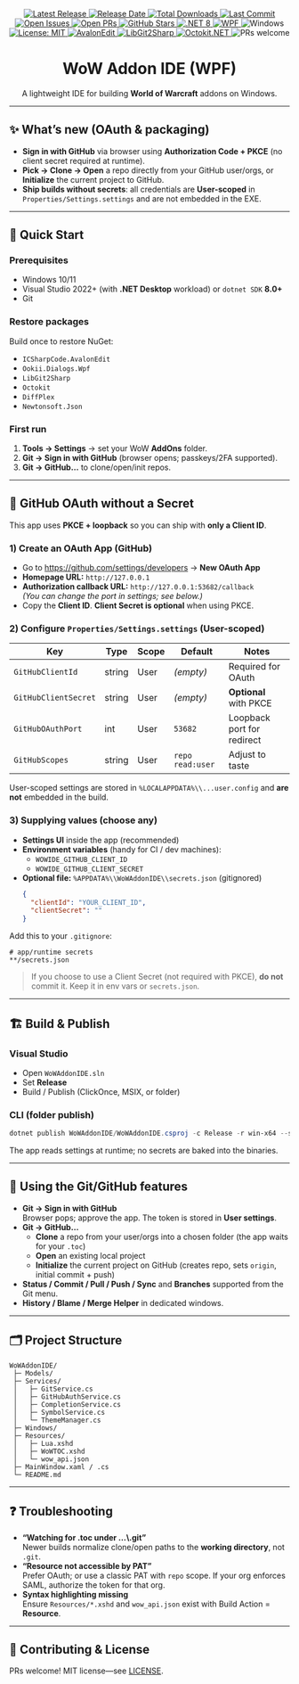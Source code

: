 <p align="center">
  <a href="https://github.com/chrisdfennell/WoWAddonIDE/releases/latest">
    <img src="https://img.shields.io/github/v/release/chrisdfennell/WoWAddonIDE?display_name=tag&sort=semver" alt="Latest Release" />
  </a>
  <a href="https://github.com/chrisdfennell/WoWAddonIDE/releases/latest">
    <img src="https://img.shields.io/github/release-date/chrisdfennell/WoWAddonIDE" alt="Release Date" />
  </a>
  <a href="https://github.com/chrisdfennell/WoWAddonIDE/releases">
    <img src="https://img.shields.io/github/downloads/chrisdfennell/WoWAddonIDE/total" alt="Total Downloads" />
  </a>
  <a href="https://github.com/chrisdfennell/WoWAddonIDE/commits/main">
    <img src="https://img.shields.io/github/last-commit/chrisdfennell/WoWAddonIDE" alt="Last Commit" />
  </a>
  <a href="https://github.com/chrisdfennell/WoWAddonIDE/issues">
    <img src="https://img.shields.io/github/issues/chrisdfennell/WoWAddonIDE" alt="Open Issues" />
  </a>
  <a href="https://github.com/chrisdfennell/WoWAddonIDE/pulls">
    <img src="https://img.shields.io/github/issues-pr/chrisdfennell/WoWAddonIDE" alt="Open PRs" />
  </a>
  <a href="https://github.com/chrisdfennell/WoWAddonIDE/stargazers">
    <img src="https://img.shields.io/github/stars/chrisdfennell/WoWAddonIDE" alt="GitHub Stars" />
  </a>
  <a href="https://dotnet.microsoft.com/">
    <img src="https://img.shields.io/badge/.NET-8.0-512BD4?logo=dotnet&logoColor=white" alt=".NET 8" />
  </a>
  <a href="https://learn.microsoft.com/dotnet/desktop/wpf/">
    <img src="https://img.shields.io/badge/WPF-Desktop-0078D6?logo=windows&logoColor=white" alt="WPF" />
  </a>
  <img src="https://img.shields.io/badge/Platform-Windows-0078D6?logo=windows&logoColor=white" alt="Windows" />
  <a href="LICENSE">
    <img src="https://img.shields.io/badge/License-MIT-green" alt="License: MIT" />
  </a>
  <a href="https://github.com/icsharpcode/AvalonEdit">
    <img src="https://img.shields.io/badge/Editor-AvalonEdit-4B32C3" alt="AvalonEdit" />
  </a>
  <a href="https://github.com/libgit2/libgit2sharp">
    <img src="https://img.shields.io/badge/Git-LibGit2Sharp-1F6FEB?logo=git&logoColor=white" alt="LibGit2Sharp" />
  </a>
  <a href="https://github.com/octokit/octokit.net">
    <img src="https://img.shields.io/badge/GitHub-Octokit-181717?logo=github&logoColor=white" alt="Octokit.NET" />
  </a>
  <img src="https://img.shields.io/badge/PRs-welcome-brightgreen" alt="PRs welcome" />
</p>

<h1 align="center">WoW Addon IDE (WPF)</h1>
<p align="center">A lightweight IDE for building <b>World of Warcraft</b> addons on Windows.</p>

---

## ✨ What’s new (OAuth & packaging)

- **Sign in with GitHub** via browser using **Authorization Code + PKCE** (no client secret required at runtime).
- **Pick → Clone → Open** a repo directly from your GitHub user/orgs, or **Initialize** the current project to GitHub.
- **Ship builds without secrets**: all credentials are **User-scoped** in `Properties/Settings.settings` and are not embedded in the EXE.

---

## 🚀 Quick Start

### Prerequisites
- Windows 10/11
- Visual Studio 2022+ (with **.NET Desktop** workload) or `dotnet SDK` **8.0+**
- Git

### Restore packages
Build once to restore NuGet:
- `ICSharpCode.AvalonEdit`
- `Ookii.Dialogs.Wpf`
- `LibGit2Sharp`
- `Octokit`
- `DiffPlex`
- `Newtonsoft.Json`

### First run
1. **Tools → Settings** → set your WoW **AddOns** folder.
2. **Git → Sign in with GitHub** (browser opens; passkeys/2FA supported).
3. **Git → GitHub…** to clone/open/init repos.

---

## 🔐 GitHub OAuth without a Secret

This app uses **PKCE + loopback** so you can ship with **only a Client ID**.

### 1) Create an OAuth App (GitHub)
- Go to <https://github.com/settings/developers> → **New OAuth App**
- **Homepage URL:** `http://127.0.0.1`
- **Authorization callback URL:** `http://127.0.0.1:53682/callback`  
  *(You can change the port in settings; see below.)*
- Copy the **Client ID**. **Client Secret is optional** when using PKCE.

### 2) Configure `Properties/Settings.settings` (User-scoped)
| Key                   | Type   | Scope | Default               | Notes                                   |
|-----------------------|--------|-------|-----------------------|-----------------------------------------|
| `GitHubClientId`      | string | User  | _(empty)_             | Required for OAuth                      |
| `GitHubClientSecret`  | string | User  | _(empty)_             | **Optional** with PKCE                  |
| `GitHubOAuthPort`     | int    | User  | `53682`               | Loopback port for redirect              |
| `GitHubScopes`        | string | User  | `repo read:user`      | Adjust to taste                         |

User-scoped settings are stored in `%LOCALAPPDATA%\\...user.config` and **are not** embedded in the build.

### 3) Supplying values (choose any)
- **Settings UI** inside the app (recommended)
- **Environment variables** (handy for CI / dev machines):
  - `WOWIDE_GITHUB_CLIENT_ID`
  - `WOWIDE_GITHUB_CLIENT_SECRET`
- **Optional file:** `%APPDATA%\\WoWAddonIDE\\secrets.json` (gitignored)
  ```json
  {
    "clientId": "YOUR_CLIENT_ID",
    "clientSecret": ""
  }
  ```

Add this to your `.gitignore`:
```
# app/runtime secrets
**/secrets.json
```

> If you choose to use a Client Secret (not required with PKCE), **do not** commit it. Keep it in env vars or `secrets.json`.

---

## 🏗️ Build & Publish

### Visual Studio
- Open `WoWAddonIDE.sln`
- Set **Release**
- Build / Publish (ClickOnce, MSIX, or folder)

### CLI (folder publish)
```powershell
dotnet publish WoWAddonIDE/WoWAddonIDE.csproj -c Release -r win-x64 --self-contained false
```

The app reads settings at runtime; no secrets are baked into the binaries.

---

## 🧭 Using the Git/GitHub features

- **Git → Sign in with GitHub**  
  Browser pops; approve the app. The token is stored in **User settings**.
- **Git → GitHub…**  
  - **Clone** a repo from your user/orgs into a chosen folder (the app waits for your `.toc`)
  - **Open** an existing local project
  - **Initialize** the current project on GitHub (creates repo, sets `origin`, initial commit + push)
- **Status / Commit / Pull / Push / Sync** and **Branches** supported from the Git menu.
- **History / Blame / Merge Helper** in dedicated windows.

---

## 🗂️ Project Structure

```
WoWAddonIDE/
 ├─ Models/
 ├─ Services/
 │   ├─ GitService.cs
 │   ├─ GitHubAuthService.cs
 │   ├─ CompletionService.cs
 │   ├─ SymbolService.cs
 │   └─ ThemeManager.cs
 ├─ Windows/
 ├─ Resources/
 │   ├─ Lua.xshd
 │   ├─ WoWTOC.xshd
 │   └─ wow_api.json
 ├─ MainWindow.xaml / .cs
 └─ README.md
```

---

## ❓ Troubleshooting

- **“Watching for .toc under …\\.git”**  
  Newer builds normalize clone/open paths to the **working directory**, not `.git`.
- **“Resource not accessible by PAT”**  
  Prefer OAuth; or use a classic PAT with `repo` scope. If your org enforces SAML, authorize the token for that org.
- **Syntax highlighting missing**  
  Ensure `Resources/*.xshd` and `wow_api.json` exist with Build Action = **Resource**.

---

## 🤝 Contributing & License

PRs welcome! MIT license—see [LICENSE](LICENSE).
